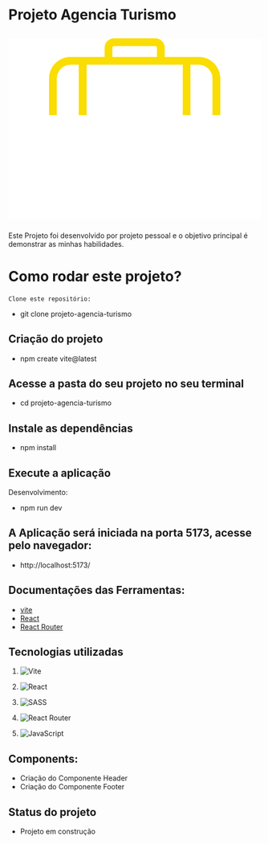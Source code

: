 # Projeto Agencia Turismo

## ![Logo](./src/components/img/logo.svg)

 Este Projeto foi desenvolvido por projeto pessoal  e o objetivo principal é demonstrar as minhas habilidades.

# Como rodar este projeto?
    Clone este repositório: 
- git clone projeto-agencia-turismo

 ## Criação do projeto
 -   npm create vite@latest

 ## Acesse a pasta do seu projeto no seu terminal
 -   cd projeto-agencia-turismo

 ## Instale as dependências
 -   npm install

 ## Execute a aplicação
   Desenvolvimento:
   -  npm run dev  

## A Aplicação será iniciada na porta  5173, acesse pelo navegador:
  -   http://localhost:5173/      

## Documentações das Ferramentas:
- [vite](https://vitejs.dev/)
- [React](https://react.dev/)
- [React Router](https://reactrouter.com/en/main)

## Tecnologias utilizadas

1. ![Vite](https://img.shields.io/badge/vite-%23646CFF.svg?style=for-the-badge&logo=vite&logoColor=white)

1. ![React](https://img.shields.io/badge/react-%2320232a.svg?style=for-the-badge&logo=react&logoColor=%2361DAFB)

1. ![SASS](https://img.shields.io/badge/SASS-hotpink.svg?style=for-the-badge&logo=SASS&logoColor=white)

1. ![React Router](https://img.shields.io/badge/React_Router-CA4245?style=for-the-badge&logo=react-router&logoColor=white)

1. ![JavaScript](https://img.shields.io/badge/javascript-%23323330.svg?style=for-the-badge&logo=javascript&logoColor=%23F7DF1E)

## Components:

- Criação do Componente Header
- Criação do Componente Footer

## Status do projeto
- Projeto em construção


